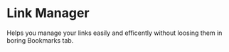 # Link Manager
Helps you manage your links easily and efficently without loosing them in boring Bookmarks tab.